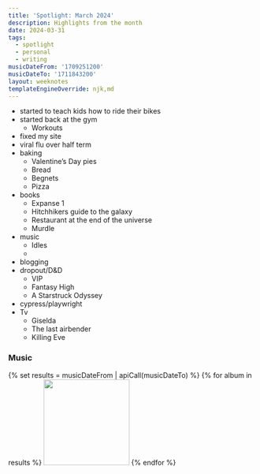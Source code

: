 ```yaml
---
title: 'Spotlight: March 2024'
description: Highlights from the month
date: 2024-03-31
tags:
  - spotlight
  - personal
  - writing
musicDateFrom: '1709251200'
musicDateTo: '1711843200'
layout: weeknotes
templateEngineOverride: njk,md
---
```


- started to teach kids how to ride their bikes
- started back at the gym
    - Workouts
- fixed my site
- viral flu over half term
- baking
    - Valentine’s Day pies
    - Bread
    - Begnets
    - Pizza
- books
    - Expanse 1
    - Hitchhikers guide to the galaxy
    - Restaurant at the end of the universe
    - Murdle
- music
    - Idles
    -
- blogging
- dropout/D&D
    - VIP
    - Fantasy High
    - A Starstruck Odyssey
- cypress/playwright
- Tv
    - Giselda
    - The last airbender
    - Killing Eve

### Music

<div class="music-grid">
  {% set results = musicDateFrom | apiCall(musicDateTo) %}
  {% for album in results %}
    <a href="{{ album.url }}"><img height="174" width="174" src="{{ album.art }}" loading="lazy" /></a>
  {% endfor %}
</div>
